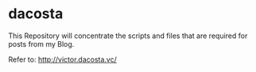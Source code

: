 # dacosta
This Repository will concentrate the scripts and files that are required for posts from my Blog.

Refer to: http://victor.dacosta.vc/
